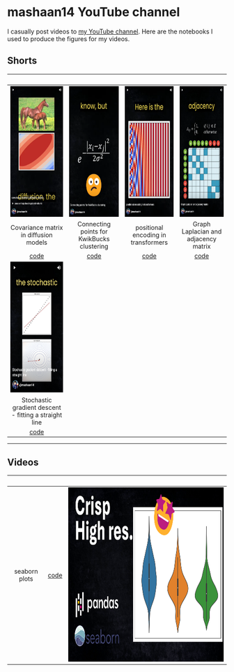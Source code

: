 # mashaan14 YouTube channel
I casually post videos to [my YouTube channel](https://youtube.com/@mashaan14). Here are the notebooks I used to produce the figures for my videos.

## Shorts
|&nbsp;|&nbsp;|&nbsp;|&nbsp;|
| :---: | :---: | :---: | :---: |
| [<img height=300 src="imgs/2023_11_02_covariance_in_diffusion.png" />](https://youtube.com/shorts/4jYY0b52NIQ?feature=share) | [<img height=300 src="imgs/2023_11_07_graph_construction.png" />](https://youtube.com/shorts/Sl93IlD_1VU?feature=share) | [<img height=300 src="imgs/2023_11_10_positional_encoding.png" />](https://youtube.com/shorts/T6N1v7NyeS4?feature=share) | [<img height=300 src="imgs/2023_11_12_graph_Laplacian.png" />](https://youtube.com/shorts/jr93FHW1krg?feature=share) |
| Covariance matrix in diffusion models | Connecting points for KwikBucks clustering | positional encoding in transformers | Graph Laplacian and adjacency matrix |
| [code](https://github.com/mashaan14/YouTube-channel/blob/main/2023_11_02_covariance_in_diffusion.ipynb) | [code](https://github.com/mashaan14/YouTube-channel/blob/main/2023_11_07_graph_construction.ipynb) | [code](https://github.com/mashaan14/YouTube-channel/blob/main/2023_11_10_positional_encoding.ipynb) | [code](https://github.com/mashaan14/YouTube-channel/blob/main/2023_11_12_graph_Laplacian.ipynb) |
| [<img height=300 src="imgs/2023_11_17_SGD_line.png" />](https://youtube.com/shorts/4jYY0b52NIQ?feature=share) |&nbsp;|&nbsp;|&nbsp;|
| Stochastic gradient descent - fitting a straight line |&nbsp;|&nbsp;|&nbsp;|
| [code](https://github.com/mashaan14/YouTube-channel/blob/main/2023_11_17_SGD_line.ipynb) |&nbsp;|&nbsp;|&nbsp;|


---

## Videos
|&nbsp;|&nbsp;|&nbsp;|
| :---: | :---: | :---: |
| seaborn plots | [code](https://github.com/mashaan14/YouTube-channel/blob/main/2023_11_13_seaborn_plots.ipynb) | [<img height=400 src="imgs/2023_11_13_seaborn_plots.png" />](https://youtu.be/uI6w_lEVZCs?feature=shared) |
